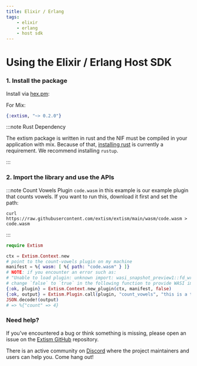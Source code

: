 ```yaml
---
title: Elixir / Erlang
tags:
    - elixir
    - erlang
    - host sdk
---
```


# Using the Elixir / Erlang Host SDK

### 1. Install the package

Install via [hex.pm](https://hex.pm/packages/extism):

For Mix:

```elixir
{:extism, "~> 0.2.0"}
```

:::note Rust Dependency

The extism package is written in rust and the NIF must be compiled in your application with mix.
Because of that, [installing rust](https://www.rust-lang.org/tools/install) is currently a requirement.
We recommend installing `rustup`.

:::

### 2. Import the library and use the APIs

:::note Count Vowels Plugin
`code.wasm` in this example is our example plugin that counts vowels. If you want to run this, download it first and set the path:

```
curl https://raw.githubusercontent.com/extism/extism/main/wasm/code.wasm > code.wasm
```
:::

```elixir
require Extism

ctx = Extism.Context.new
# point to the count-vowels plugin on my machine
manifest = %{ wasm: [ %{ path: "code.wasm" } ]}
# NOTE: if you encounter an error such as: 
# "Unable to load plugin: unknown import: wasi_snapshot_preview1::fd_write has not been defined"
# change `false` to `true` in the following function to provide WASI imports to your plugin.
{:ok, plugin} = Extism.Context.new_plugin(ctx, manifest, false)
{:ok, output} = Extism.Plugin.call(plugin, "count_vowels", "this is a test")
JSON.decode!(output)
# => %{"count" => 4}
```

### Need help?

If you've encountered a bug or think something is missing, please open an issue on the [Extism GitHub](https://github.com/extism/extism) repository.

There is an active community on [Discord](https://discord.gg/cx3usBCWnc) where the project maintainers and users can help you. Come hang out!

